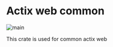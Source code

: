 # Actix web common
![main](https://github.com/ava-global/actix-web-common/actions/workflows/on-push-main.yaml/badge.svg)

This crate is used for common actix web
